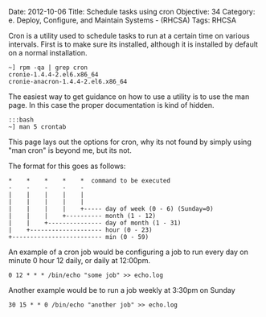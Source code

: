 Date: 2012-10-06
Title: Schedule tasks using cron
Objective: 34
Category: e. Deploy, Configure, and Maintain Systems - (RHCSA)
Tags: RHCSA

Cron is a utility used to schedule tasks to run at a certain time on various intervals. First is to make sure its installed, although it is installed by default on a normal installation. 

    ~] rpm -qa | grep cron
    cronie-1.4.4-2.el6.x86_64
    cronie-anacron-1.4.4-2.el6.x86_64

The easiest way to get guidance on how to use a utility is to use the man page. In this case the proper documentation is kind of hidden. 

    :::bash
    ~] man 5 crontab

This page lays out the options for cron, why its not found by simply using "man cron" is beyond me, but its not. 

The format for this goes as follows:

    *    *    *    *    *  command to be executed
    -    -    -    -    -
    |    |    |    |    |
    |    |    |    |    |
    |    |    |    |    +----- day of week (0 - 6) (Sunday=0)
    |    |    |    +---------- month (1 - 12)
    |    |    +--------------- day of month (1 - 31)
    |    +-------------------- hour (0 - 23)
    +------------------------- min (0 - 59)

An example of a cron job would be configuring a job to run every day on minute 0 hour 12 daily, or daily at 12:00pm. 

    0 12 * * * /bin/echo "some job" >> echo.log

Another example would be to run a job weekly at 3:30pm on Sunday

    30 15 * * 0 /bin/echo "another job" >> echo.log